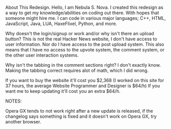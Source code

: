 About This Redesign.
Hello, I am Nebula S. Nova.
I created this redesign as a way to get my knowledge/abilities on coding out there. With hopes that someone might hire me. I can code in various major languages; C++, HTML, JavaScript, Java, LUA, HaxeFlixel, Python, and more.

Why doesn't the login/signup or work and/or why isn't there an upload button?
This is not the real Hacker News website, I don't have access to user information. Nor do I have access to the post upload system. This also means that I have no access to the upvote system, the comment system, or the other user interaction systems.

Why isn't the tabbing in the comment sections right?
I don't exactly know. Making the tabbing correct requires alot of math, which I did wrong.

If you want to buy the website it'll cost you $2,368 (I worked on this site for 37 hours, the average Website Programmer and Designer is $64/h)
If you want me to keep updating it'll cost you an extra $64/h.


NOTES:

Opera GX tends to not work right after a new update is released, if the changelog says something is fixed and it doesn't work on Opera GX, try another browser.
